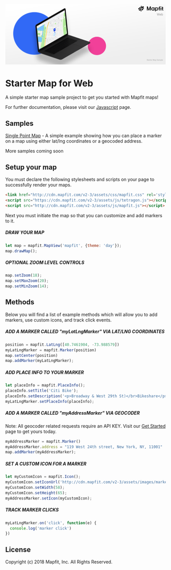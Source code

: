 ![Starter Map for Web Banner](./images/starter-map-web-banner.png)

# Starter Map for Web
A simple starter map sample project to get you started with Mapfit maps!

For further documentation, please visit our [Javascript](https://mapfit.com/developers/javascript) page.

## Samples
[Single Point Map](https://github.com/mapfit/starter-map-web-sample/blob/master/single-point-map-example.html) - A simple example showing how you can place a marker on a map using either lat/lng coordinates or a geocoded address.

More samples coming soon

## Setup your map
You must declare the following stylesheets and scripts on your page to successfully render your maps.
```html
<link href="http://cdn.mapfit.com/v2-3/assets/css/mapfit.css" rel='stylesheet' />
<script src="https://cdn.mapfit.com/v2-3/assets/js/tetragon.js"></script>
<script src="http://cdn.mapfit.com/v2-3/assets/js/mapfit.js"></script>
```

Next you must initiate the map so that you can customize and add markers to it.
##### DRAW YOUR MAP
```js
let map = mapfit.MapView('mapfit', {theme: 'day'});
map.drawMap();
```

##### OPTIONAL ZOOM LEVEL CONTROLS
```js
map.setZoom(18);
map.setMaxZoom(20);
map.setMinZoom(14);
```

## Methods
Below you will find a list of example methods which will allow you to add markers, use custom icons, and track click events.

##### ADD A MARKER CALLED "myLatLngMarker" VIA LAT/LNG COORDINATES
```js
position = mapfit.LatLng([40.7461904, -73.988579])
myLatLngMarker = mapfit.Marker(position)
map.setCenter(position)
map.addMarker(myLatLngMarker);
```


##### ADD PLACE INFO TO YOUR MARKER
```js
let placeInfo = mapfit.PlaceInfo();
placeInfo.setTitle('Citi Bike');
placeInfo.setDescription('<p>Broadway & West 29th St)</br>Bikeshare</p>');
myLatLngMarker.setPlaceInfo(placeInfo);
```


##### ADD A MARKER CALLED "myAddressMarker" VIA GEOCODER
Note: All geocoder related requests require an API KEY. Visit our [Get Started](https://mapfit.com/getstarted) page to get yours today.
```js
myAddressMarker = mapfit.Marker()
myAddressMarker.address = "119 West 24th street, New York, NY, 11001"
map.addMarker(myAddressMarker);
```


##### SET A CUSTOM ICON FOR A MARKER
```js
let myCustomIcon = mapfit.Icon();
myCustomIcon.setIconUrl('http://cdn.mapfit.com/v2-3/assets/images/markers/custom/example-custom-pin.png');
myCustomIcon.setWidth(58);
myCustomIcon.setHeight(65);
myAddressMarker.setIcon(myCustomIcon);
```


##### TRACK MARKER CLICKS
```js
myLatLngMarker.on('click', function(e) {
  console.log('marker click')
})
```

## License
Copyright (c) 2018 Mapfit, Inc.
All Rights Reserved.
